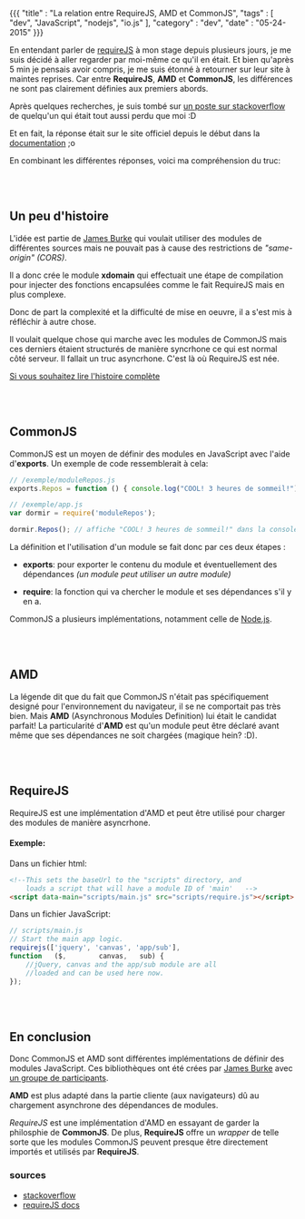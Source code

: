 {{{
    "title"    : "La relation entre RequireJS, AMD et CommonJS",
    "tags"     : [ "dev", "JavaScript", "nodejs", "io.js" ],
    "category" : "dev",
    "date"     : "05-24-2015"
}}}

En entendant parler de [requireJS](http://requirejs.org) à mon stage
depuis plusieurs jours, je me suis
décidé à aller regarder par moi-même ce qu'il  en était.
Et bien qu'après 5 min je pensais avoir compris, je me suis étonné à retourner
sur leur site à maintes reprises. Car entre **RequireJS**, **AMD** et **CommonJS**, les
différences ne sont pas clairement définies aux premiers abords.

Après quelques recherches, je suis tombé sur [un poste sur stackoverflow](http://stackoverflow.com/questions/16521471/relation-between-commonjs-amd-and-requirejs)
de quelqu'un qui était tout aussi perdu que moi :D

Et en fait, la réponse était sur le site officiel depuis le début dans la [documentation](http://requirejs.org/docs/whyamd.html) ;o

En combinant les différentes réponses, voici ma compréhension du truc:


<br><br>
## Un peu d'histoire

L'idée est partie de [James Burke](https://github.com/jrburke) qui voulait
utiliser des modules de différentes sources mais ne pouvait pas à cause
des restrictions de *"same-origin" (CORS)*.

Il a donc crée le module **xdomain** qui effectuait une étape de compilation
pour injecter des fonctions encapsulées comme le fait RequireJS mais en plus complexe.

Donc de part la complexité et la difficulté de mise en oeuvre,
il a s'est mis à réfléchir à autre chose.

Il voulait quelque chose qui marche avec les modules de CommonJS mais ces derniers
étaient structurés de manière syncrhone ce qui est normal côté serveur.
Il fallait un truc asyncrhone. C'est là où RequireJS est née.

[Si vous souhaitez lire l'histoire complète](http://requirejs.org/docs/history.html)



<br><br>
## CommonJS

CommonJS est un moyen de définir des modules en JavaScript avec l'aide d'**exports**.
Un exemple de code ressemblerait à cela:

```javascript
// /exemple/moduleRepos.js
exports.Repos = function () { console.log("COOL! 3 heures de sommeil!"); };

// /exemple/app.js
var dormir = require('moduleRepos');

dormir.Repos(); // affiche "COOL! 3 heures de sommeil!" dans la console
```

La définition et l'utilisation d'un module se fait donc par ces deux étapes :

* **exports**: pour exporter le contenu du module et éventuellement des dépendances
*(un module peut utiliser un autre module)*

* **require**: la fonction qui va chercher le module et ses dépendances s'il y en a.

CommonJS a plusieurs implémentations, notamment celle de [Node.js](http://nodejs.org).



<br><br>
## AMD

La légende dit que du fait que CommonJS n'était pas
spécifiquement designé pour l'environnement du navigateur,
il se ne comportait pas très bien. Mais **AMD** (Asynchronous Modules Definition) lui
était le candidat parfait! La particularité d'**AMD** est qu'un module peut être déclaré
avant même que ses dépendances ne soit chargées (magique hein? :D).


<br><br>
## RequireJS

RequireJS est une implémentation d'AMD et peut être utilisé pour charger
des modules de manière asyncrhone.

#### Exemple:

Dans un fichier html:

```html
<!--This sets the baseUrl to the "scripts" directory, and
    loads a script that will have a module ID of 'main'   -->
<script data-main="scripts/main.js" src="scripts/require.js"></script>
```

Dans un fichier JavaScript:

```javascript
// scripts/main.js
// Start the main app logic.
requirejs(['jquery', 'canvas', 'app/sub'],
function   ($,        canvas,   sub) {
    //jQuery, canvas and the app/sub module are all
    //loaded and can be used here now.
});
```

<br><br>
## En conclusion

Donc CommonJS et AMD sont différentes implémentations de définir des modules JavaScript.
Ces bibliothèques ont été crées par [James Burke](https://github.com/jrburke)
avec [un groupe de participants](http://groups.google.com/group/commonjs).

**AMD** est plus adapté dans la partie cliente (aux navigateurs) dû au chargement asynchrone
des dépendances de modules.

*RequireJS* est une implémentation d'AMD en essayant de garder la philosphie de **CommonJS**.
De plus, **RequireJS** offre un *wrapper* de telle sorte que les modules CommonJS
peuvent presque être directement importés et utilisés par **RequireJS**.

### sources

* [stackoverflow](http://stackoverflow.com/questions/16521471/relation-between-commonjs-amd-and-requirejs)
* [requireJS docs](http://requirejs.org/docs/whyamd.html)
